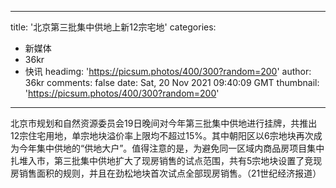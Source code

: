 
---
title: '北京第三批集中供地上新12宗宅地'
categories: 
 - 新媒体
 - 36kr
 - 快讯
headimg: 'https://picsum.photos/400/300?random=200'
author: 36kr
comments: false
date: Sat, 20 Nov 2021 09:40:09 GMT
thumbnail: 'https://picsum.photos/400/300?random=200'
---

<div>   
北京市规划和自然资源委员会19日晚间对今年第三批集中供地进行挂牌，共推出12宗住宅用地，单宗地块溢价率上限均不超过15%。其中朝阳区以6宗地块再次成为今年集中供地的“供地大户”。值得注意的是，为避免同一区域内商品房项目集中扎堆入市，第三批集中供地扩大了现房销售的试点范围，共有5宗地块设置了竞现房销售面积的规则，并且在劲松地块首次试点全部现房销售。（21世纪经济报道）  
</div>
            
